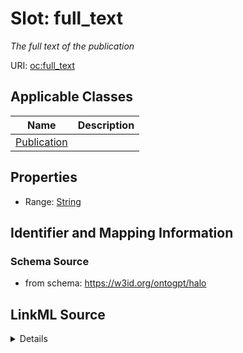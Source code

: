 # Slot: full_text
_The full text of the publication_


URI: [oc:full_text](http://w3id.org/ontogpt/ontology-class-templatefull_text)



<!-- no inheritance hierarchy -->




## Applicable Classes

| Name | Description |
| --- | --- |
[Publication](Publication.md) | 






## Properties

* Range: [String](String.md)







## Identifier and Mapping Information







### Schema Source


* from schema: https://w3id.org/ontogpt/halo




## LinkML Source

<details>
```yaml
name: full_text
description: The full text of the publication
from_schema: https://w3id.org/ontogpt/halo
rank: 1000
alias: full_text
owner: Publication
domain_of:
- Publication
range: string

```
</details>